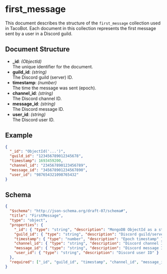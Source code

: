 # first_message

This document describes the structure of the `first_message` collection used in TacoBot. Each document in this collection represents the first message sent by a user in a Discord guild.

## Document Structure

- **_id**: *(ObjectId)*  
  The unique identifier for the document.
- **guild_id**: *(string)*  
  The Discord guild (server) ID.
- **timestamp**: *(number)*  
  The time the message was sent (epoch).
- **channel_id**: *(string)*  
  The Discord channel ID.
- **message_id**: *(string)*  
  The Discord message ID.
- **user_id**: *(string)*  
  The Discord user ID.

## Example

```json
{
  "_id": "ObjectId('...')",
  "guild_id": "123456789012345678",
  "timestamp": 1693459200,
  "channel_id": "234567890123456789",
  "message_id": "345678901234567890",
  "user_id": "987654321098765432"
}
```

## Schema

```json
{
  "$schema": "http://json-schema.org/draft-07/schema#",
  "title": "FirstMessage",
  "type": "object",
  "properties": {
    "_id": { "type": "string", "description": "MongoDB ObjectId as a string" },
    "guild_id": { "type": "string", "description": "Discord guild/server ID" },
    "timestamp": { "type": "number", "description": "Epoch timestamp" },
    "channel_id": { "type": "string", "description": "Discord channel ID" },
    "message_id": { "type": "string", "description": "Discord message ID" },
    "user_id": { "type": "string", "description": "Discord user ID" }
  },
  "required": ["_id", "guild_id", "timestamp", "channel_id", "message_id", "user_id"]
}
```
